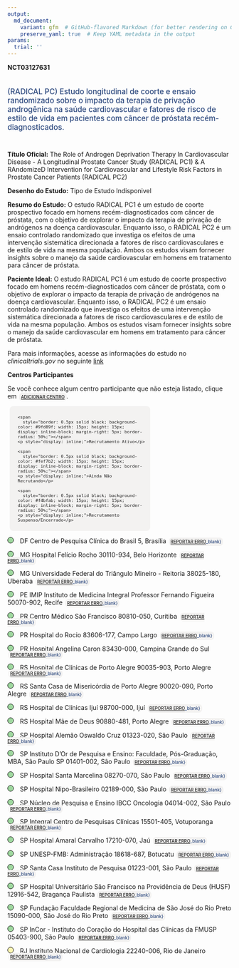 ```yaml
---
output: 
  md_document:
    variant: gfm  # GitHub-flavored Markdown (for better rendering on GitHub)
    preserve_yaml: true  # Keep YAML metadata in the output
params:
  trial: ''
---
```


**NCT03127631**

<div style="padding: 5px 5px 5px 0px; font-size: 1.20em; font-weight: 500; color: #2E4A7F; text-align: left; margin-bottom: 20px">

(RADICAL PC) Estudo longitudinal de coorte e ensaio randomizado sobre o
impacto da terapia de privação androgênica na saúde cardiovascular e
fatores de risco de estilo de vida em pacientes com câncer de próstata
recém-diagnosticados.

</div>

**Título Oficial:** The Role of Androgen Deprivation Therapy In
Cardiovascular Disease - A Longitudinal Prostate Cancer Study (RADICAL
PC1) & A RAndomizeD Intervention for Cardiovascular and Lifestyle Risk
Factors in Prostate Cancer Patients (RADICAL PC2)

**Desenho do Estudo:** Tipo de Estudo Indisponivel

**Resumo do Estudo:** O estudo RADICAL PC1 é um estudo de coorte
prospectivo focado em homens recém-diagnosticados com câncer de
próstata, com o objetivo de explorar o impacto da terapia de privação de
andrógenos na doença cardiovascular. Enquanto isso, o RADICAL PC2 é um
ensaio controlado randomizado que investiga os efeitos de uma
intervenção sistemática direcionada a fatores de risco cardiovasculares
e de estilo de vida na mesma população. Ambos os estudos visam fornecer
insights sobre o manejo da saúde cardiovascular em homens em tratamento
para câncer de próstata.

**Paciente Ideal:** O estudo RADICAL PC1 é um estudo de coorte
prospectivo focado em homens recém-diagnosticados com câncer de
próstata, com o objetivo de explorar o impacto da terapia de privação de
andrógenos na doença cardiovascular. Enquanto isso, o RADICAL PC2 é um
ensaio controlado randomizado que investiga os efeitos de uma
intervenção sistemática direcionada a fatores de risco cardiovasculares
e de estilo de vida na mesma população. Ambos os estudos visam fornecer
insights sobre o manejo da saúde cardiovascular em homens em tratamento
para câncer de próstata.

Para mais informações, acesse as informações do estudo no
*clinicaltrials.gov* no seguinte
[link](https://clinicaltrials.gov/ct2/show/NCT03127631)

**Centros Participantes**

Se você conhece algum centro participante que não esteja listado, clique
em
<span style="color: #2E4A7F; margin-left: 2px; padding: 4px; background-color: #f3f2f1; border-radius: 8px; font-weight: 500; font-size: 0.7em"><a
href="https://flazar.shinyapps.io/formsapp?study_nct_id=NCT03127631&amp;location_id=N%2FA&amp;location_full_name=N%2FA&amp;form_type=Adicionar%20Centro"
target="_blank">ADICIONAR CENTRO</a></span>.

<div style="margin-bottom: 8px; margin-left: 5px; padding: 8px; max-width: 300px; background-color: #f3f2f1; border-radius: 8px; font-size: 0.8em">

<div style="margin-left: 10px;">

    <span 
      style="border: 0.5px solid black; background-color: #9fd89f; width: 15px; height: 15px; display: inline-block; margin-right: 5px; border-radius: 50%;"></span>
    <p style="display: inline;">Recrutamento Ativo</p>

</div>

<div style="margin-left: 10px;">

    <span 
      style="border: 0.5px solid black; background-color: #fef7b2; width: 15px; height: 15px; display: inline-block; margin-right: 5px; border-radius: 50%;"></span>
    <p style="display: inline;">Ainda Não Recrutando</p>

</div>

<div style="margin-left: 10px;">

    <span 
      style="border: 0.5px solid black; background-color: #f4bfab; width: 15px; height: 15px; display: inline-block; margin-right: 5px; border-radius: 50%;"></span>
    <p style="display: inline;">Recrutamento Suspenso/Encerrado</p>

</div>

</div>

<span style="border: 0.5px solid black; display: inline-block; width: 12px; height: 12px; border-radius: 50%; margin-right: 10px; padding-bottom: 0px; background-color: #9fd89f;"></span>
DF Centro de Pesquisa Clínica do Brasil 5, Brasília
<span style="color: #2E4A7F; margin-left: 2px; padding: 4px; background-color: #f3f2f1; border-radius: 8px; font-weight: 500; font-size: 0.7em">[REPORTAR
ERRO](https://flazar.shinyapps.io/formsapp?study_nct_id=NCT03127631&location_id=CENTRODEPESQUISACLINICADOBRASILBRASILIADF71625175BRAZIL&location_full_name=Centro%20de%20Pesquisa%20Cl%C3%ADnica%20do%20Brasil%2C%205%2C%20Bras%C3%ADlia&form_type=Reportar%20Erro)\_blank}</span>

<span style="border: 0.5px solid black; display: inline-block; width: 12px; height: 12px; border-radius: 50%; margin-right: 10px; padding-bottom: 0px; background-color: #9fd89f;"></span>
MG Hospital Felício Rocho 30110-934, Belo Horizonte
<span style="color: #2E4A7F; margin-left: 2px; padding: 4px; background-color: #f3f2f1; border-radius: 8px; font-weight: 500; font-size: 0.7em">[REPORTAR
ERRO](https://flazar.shinyapps.io/formsapp?study_nct_id=NCT03127631&location_id=HOSPITALFELICIOROCHOBELOHORIZONTEMINASGERAIS30110934BRAZIL&location_full_name=Hospital%20Fel%C3%ADcio%20Rocho%2C%2030110-934%2C%20Belo%20Horizonte&form_type=Reportar%20Erro)\_blank}</span>

<span style="border: 0.5px solid black; display: inline-block; width: 12px; height: 12px; border-radius: 50%; margin-right: 10px; padding-bottom: 0px; background-color: #9fd89f;"></span>
MG Universidade Federal do Triângulo Mineiro - Reitoria 38025-180,
Uberaba
<span style="color: #2E4A7F; margin-left: 2px; padding: 4px; background-color: #f3f2f1; border-radius: 8px; font-weight: 500; font-size: 0.7em">[REPORTAR
ERRO](https://flazar.shinyapps.io/formsapp?study_nct_id=NCT03127631&location_id=UNIVERSIDADEFEDERALDOTRIANGULOMINEIROUBERABAMINASGERAIS38025260BRAZIL&location_full_name=Universidade%20Federal%20do%20Tri%C3%A2ngulo%20Mineiro%20-%20Reitoria%2C%2038025-180%2C%20Uberaba&form_type=Reportar%20Erro)\_blank}</span>

<span style="border: 0.5px solid black; display: inline-block; width: 12px; height: 12px; border-radius: 50%; margin-right: 10px; padding-bottom: 0px; background-color: #9fd89f;"></span>
PE IMIP Instituto de Medicina Integral Professor Fernando Figueira
50070-902, Recife
<span style="color: #2E4A7F; margin-left: 2px; padding: 4px; background-color: #f3f2f1; border-radius: 8px; font-weight: 500; font-size: 0.7em">[REPORTAR
ERRO](https://flazar.shinyapps.io/formsapp?study_nct_id=NCT03127631&location_id=INSTITUTODEMEDICINAINTEGRALPROFFERNANDOFIGUEIRAIMIPRECIFEPERNAMBUCO50070902BRAZIL&location_full_name=IMIP%20Instituto%20de%20Medicina%20Integral%20Professor%20Fernando%20Figueira%2C%2050070-902%2C%20Recife&form_type=Reportar%20Erro)\_blank}</span>

<span style="border: 0.5px solid black; display: inline-block; width: 12px; height: 12px; border-radius: 50%; margin-right: 10px; padding-bottom: 0px; background-color: #9fd89f;"></span>
PR Centro Médico São Francisco 80810-050, Curitiba
<span style="color: #2E4A7F; margin-left: 2px; padding: 4px; background-color: #f3f2f1; border-radius: 8px; font-weight: 500; font-size: 0.7em">[REPORTAR
ERRO](https://flazar.shinyapps.io/formsapp?study_nct_id=NCT03127631&location_id=CENTROMEDICOSAOFRANCISCOCURITIBAPARANA80810050BRAZIL&location_full_name=Centro%20M%C3%A9dico%20S%C3%A3o%20Francisco%2C%2080810-050%2C%20Curitiba&form_type=Reportar%20Erro)\_blank}</span>

<span style="border: 0.5px solid black; display: inline-block; width: 12px; height: 12px; border-radius: 50%; margin-right: 10px; padding-bottom: 0px; background-color: #9fd89f;"></span>
PR Hospital do Rocio 83606-177, Campo Largo
<span style="color: #2E4A7F; margin-left: 2px; padding: 4px; background-color: #f3f2f1; border-radius: 8px; font-weight: 500; font-size: 0.7em">[REPORTAR
ERRO](https://flazar.shinyapps.io/formsapp?study_nct_id=NCT03127631&location_id=NUCLEODEPESQUISACLINICAHOSPITALDOROCIOCAMPOLARGOPARANABRAZIL&location_full_name=Hospital%20do%20Rocio%2C%2083606-177%2C%20Campo%20Largo&form_type=Reportar%20Erro)\_blank}</span>

<span style="border: 0.5px solid black; display: inline-block; width: 12px; height: 12px; border-radius: 50%; margin-right: 10px; padding-bottom: 0px; background-color: #9fd89f;"></span>
PR Hospital Angelina Caron 83430-000, Campina Grande do Sul
<span style="color: #2E4A7F; margin-left: 2px; padding: 4px; background-color: #f3f2f1; border-radius: 8px; font-weight: 500; font-size: 0.7em">[REPORTAR
ERRO](https://flazar.shinyapps.io/formsapp?study_nct_id=NCT03127631&location_id=SOCIEDADEHOSPITALARANGELINACARONCAMPINAGRANDEDOSULPARANA83430000BRAZIL&location_full_name=Hospital%20Angelina%20Caron%2C%2083430-000%2C%20Campina%20Grande%20do%20Sul&form_type=Reportar%20Erro)\_blank}</span>

<span style="border: 0.5px solid black; display: inline-block; width: 12px; height: 12px; border-radius: 50%; margin-right: 10px; padding-bottom: 0px; background-color: #9fd89f;"></span>
RS Hospital de Clínicas de Porto Alegre 90035-903, Porto Alegre
<span style="color: #2E4A7F; margin-left: 2px; padding: 4px; background-color: #f3f2f1; border-radius: 8px; font-weight: 500; font-size: 0.7em">[REPORTAR
ERRO](https://flazar.shinyapps.io/formsapp?study_nct_id=NCT03127631&location_id=HOSPITALDECLINICASDEPORTOALEGREPORTOALEGRERIOGRANDEDOSUL90035903BRAZIL&location_full_name=Hospital%20de%20Cl%C3%ADnicas%20de%20Porto%20Alegre%2C%2090035-903%2C%20Porto%20Alegre&form_type=Reportar%20Erro)\_blank}</span>

<span style="border: 0.5px solid black; display: inline-block; width: 12px; height: 12px; border-radius: 50%; margin-right: 10px; padding-bottom: 0px; background-color: #9fd89f;"></span>
RS Santa Casa de Misericórdia de Porto Alegre 90020-090, Porto Alegre
<span style="color: #2E4A7F; margin-left: 2px; padding: 4px; background-color: #f3f2f1; border-radius: 8px; font-weight: 500; font-size: 0.7em">[REPORTAR
ERRO](https://flazar.shinyapps.io/formsapp?study_nct_id=NCT03127631&location_id=IRMANDADEDASANTACASADEMISERICORDIADEPORTOALEGREPORTOALEGRERIOGRANDEDOSUL90050170BRAZIL&location_full_name=Santa%20Casa%20de%20Miseric%C3%B3rdia%20de%20Porto%20Alegre%2C%2090020-090%2C%20Porto%20Alegre&form_type=Reportar%20Erro)\_blank}</span>

<span style="border: 0.5px solid black; display: inline-block; width: 12px; height: 12px; border-radius: 50%; margin-right: 10px; padding-bottom: 0px; background-color: #9fd89f;"></span>
RS Hospital de Clínicas Ijuí 98700-000, Ijuí
<span style="color: #2E4A7F; margin-left: 2px; padding: 4px; background-color: #f3f2f1; border-radius: 8px; font-weight: 500; font-size: 0.7em">[REPORTAR
ERRO](https://flazar.shinyapps.io/formsapp?study_nct_id=NCT03127631&location_id=HOSPITALDECARIDADEDEIJUIIJUIRIOGRANDEDOSUL98700000BRAZIL&location_full_name=Hospital%20de%20Cl%C3%ADnicas%20Iju%C3%AD%2C%2098700-000%2C%20Iju%C3%AD&form_type=Reportar%20Erro)\_blank}</span>

<span style="border: 0.5px solid black; display: inline-block; width: 12px; height: 12px; border-radius: 50%; margin-right: 10px; padding-bottom: 0px; background-color: #9fd89f;"></span>
RS Hospital Mãe de Deus 90880-481, Porto Alegre
<span style="color: #2E4A7F; margin-left: 2px; padding: 4px; background-color: #f3f2f1; border-radius: 8px; font-weight: 500; font-size: 0.7em">[REPORTAR
ERRO](https://flazar.shinyapps.io/formsapp?study_nct_id=NCT03127631&location_id=HOSPITALMAEDEDEUSPORTOALEGRERIOGRANDEDOSUL90840440BRAZIL&location_full_name=Hospital%20M%C3%A3e%20de%20Deus%2C%2090880-481%2C%20Porto%20Alegre&form_type=Reportar%20Erro)\_blank}</span>

<span style="border: 0.5px solid black; display: inline-block; width: 12px; height: 12px; border-radius: 50%; margin-right: 10px; padding-bottom: 0px; background-color: #9fd89f;"></span>
SP Hospital Alemão Oswaldo Cruz 01323-020, São Paulo
<span style="color: #2E4A7F; margin-left: 2px; padding: 4px; background-color: #f3f2f1; border-radius: 8px; font-weight: 500; font-size: 0.7em">[REPORTAR
ERRO](https://flazar.shinyapps.io/formsapp?study_nct_id=NCT03127631&location_id=HOSPITALALEMAOOSWALDOCRUZSAOPAULO01327001BRAZIL&location_full_name=Hospital%20Alem%C3%A3o%20Oswaldo%20Cruz%2C%2001323-020%2C%20S%C3%A3o%20Paulo&form_type=Reportar%20Erro)\_blank}</span>

<span style="border: 0.5px solid black; display: inline-block; width: 12px; height: 12px; border-radius: 50%; margin-right: 10px; padding-bottom: 0px; background-color: #9fd89f;"></span>
SP Instituto D’Or de Pesquisa e Ensino: Faculdade, Pós-Graduação, MBA,
São Paulo SP 01401-002, São Paulo
<span style="color: #2E4A7F; margin-left: 2px; padding: 4px; background-color: #f3f2f1; border-radius: 8px; font-weight: 500; font-size: 0.7em">[REPORTAR
ERRO](https://flazar.shinyapps.io/formsapp?study_nct_id=NCT03127631&location_id=INSTITUTODORDEPESQUISAEENSINOSAOPAULO4543000BRAZIL&location_full_name=Instituto%20D%27Or%20de%20Pesquisa%20e%20Ensino%3A%20Faculdade%2C%20P%C3%B3s-Gradua%C3%A7%C3%A3o%2C%20MBA%2C%20S%C3%A3o%20Paulo%20SP%2C%2001401-002%2C%20S%C3%A3o%20Paulo&form_type=Reportar%20Erro)\_blank}</span>

<span style="border: 0.5px solid black; display: inline-block; width: 12px; height: 12px; border-radius: 50%; margin-right: 10px; padding-bottom: 0px; background-color: #9fd89f;"></span>
SP Hospital Santa Marcelina 08270-070, São Paulo
<span style="color: #2E4A7F; margin-left: 2px; padding: 4px; background-color: #f3f2f1; border-radius: 8px; font-weight: 500; font-size: 0.7em">[REPORTAR
ERRO](https://flazar.shinyapps.io/formsapp?study_nct_id=NCT03127631&location_id=HOSPITALSANTAMARCELINASAOPAULO08270120BRAZIL&location_full_name=Hospital%20Santa%20Marcelina%2C%2008270-070%2C%20S%C3%A3o%20Paulo&form_type=Reportar%20Erro)\_blank}</span>

<span style="border: 0.5px solid black; display: inline-block; width: 12px; height: 12px; border-radius: 50%; margin-right: 10px; padding-bottom: 0px; background-color: #9fd89f;"></span>
SP Hospital Nipo-Brasileiro 02189-000, São Paulo
<span style="color: #2E4A7F; margin-left: 2px; padding: 4px; background-color: #f3f2f1; border-radius: 8px; font-weight: 500; font-size: 0.7em">[REPORTAR
ERRO](https://flazar.shinyapps.io/formsapp?study_nct_id=NCT03127631&location_id=BENEFICENCIANIPOBRASILEIRADESAOPAULOHOSPITALNIPOBRASILEIROSAOPAULO02189000BRAZIL&location_full_name=Hospital%20Nipo-Brasileiro%2C%2002189-000%2C%20S%C3%A3o%20Paulo&form_type=Reportar%20Erro)\_blank}</span>

<span style="border: 0.5px solid black; display: inline-block; width: 12px; height: 12px; border-radius: 50%; margin-right: 10px; padding-bottom: 0px; background-color: #9fd89f;"></span>
SP Núcleo de Pesquisa e Ensino IBCC Oncologia 04014-002, São Paulo
<span style="color: #2E4A7F; margin-left: 2px; padding: 4px; background-color: #f3f2f1; border-radius: 8px; font-weight: 500; font-size: 0.7em">[REPORTAR
ERRO](https://flazar.shinyapps.io/formsapp?study_nct_id=NCT03127631&location_id=MARINALEONARDOSAOPAULO04014002BRAZIL&location_full_name=N%C3%BAcleo%20de%20Pesquisa%20e%20Ensino%20IBCC%20Oncologia%2C%2004014-002%2C%20S%C3%A3o%20Paulo&form_type=Reportar%20Erro)\_blank}</span>

<span style="border: 0.5px solid black; display: inline-block; width: 12px; height: 12px; border-radius: 50%; margin-right: 10px; padding-bottom: 0px; background-color: #9fd89f;"></span>
SP Integral Centro de Pesquisas Clínicas 15501-405, Votuporanga
<span style="color: #2E4A7F; margin-left: 2px; padding: 4px; background-color: #f3f2f1; border-radius: 8px; font-weight: 500; font-size: 0.7em">[REPORTAR
ERRO](https://flazar.shinyapps.io/formsapp?study_nct_id=NCT03127631&location_id=INTEGRALPESQUISAEENSINOVOTUPORANGASAOPAULO15501405BRAZIL&location_full_name=Integral%20Centro%20de%20Pesquisas%20Cl%C3%ADnicas%2C%2015501-405%2C%20Votuporanga&form_type=Reportar%20Erro)\_blank}</span>

<span style="border: 0.5px solid black; display: inline-block; width: 12px; height: 12px; border-radius: 50%; margin-right: 10px; padding-bottom: 0px; background-color: #9fd89f;"></span>
SP Hospital Amaral Carvalho 17210-070, Jaú
<span style="color: #2E4A7F; margin-left: 2px; padding: 4px; background-color: #f3f2f1; border-radius: 8px; font-weight: 500; font-size: 0.7em">[REPORTAR
ERRO](https://flazar.shinyapps.io/formsapp?study_nct_id=NCT03127631&location_id=FUNDACAODOUTORAMARALCARVALHOJAUSAOPAULO17210080BRAZIL&location_full_name=Hospital%20Amaral%20Carvalho%2C%2017210-070%2C%20Ja%C3%BA&form_type=Reportar%20Erro)\_blank}</span>

<span style="border: 0.5px solid black; display: inline-block; width: 12px; height: 12px; border-radius: 50%; margin-right: 10px; padding-bottom: 0px; background-color: #9fd89f;"></span>
SP UNESP-FMB: Administração 18618-687, Botucatu
<span style="color: #2E4A7F; margin-left: 2px; padding: 4px; background-color: #f3f2f1; border-radius: 8px; font-weight: 500; font-size: 0.7em">[REPORTAR
ERRO](https://flazar.shinyapps.io/formsapp?study_nct_id=NCT03127631&location_id=FACULDADEDEMEDICINADAUNIVERSIDADEESTADUALPAULISTACAMPUSDEBOTUCATUUNESPBOTUCATUSAOPAULO18618687BRAZIL&location_full_name=UNESP-FMB%3A%20Administra%C3%A7%C3%A3o%2C%2018618-687%2C%20Botucatu&form_type=Reportar%20Erro)\_blank}</span>

<span style="border: 0.5px solid black; display: inline-block; width: 12px; height: 12px; border-radius: 50%; margin-right: 10px; padding-bottom: 0px; background-color: #9fd89f;"></span>
SP Santa Casa Instituto de Pesquisa 01223-001, São Paulo
<span style="color: #2E4A7F; margin-left: 2px; padding: 4px; background-color: #f3f2f1; border-radius: 8px; font-weight: 500; font-size: 0.7em">[REPORTAR
ERRO](https://flazar.shinyapps.io/formsapp?study_nct_id=NCT03127631&location_id=SANTACASADESAOPAULOIPITECSAOPAULO01223001BRAZIL&location_full_name=Santa%20Casa%20Instituto%20de%20Pesquisa%2C%2001223-001%2C%20S%C3%A3o%20Paulo&form_type=Reportar%20Erro)\_blank}</span>

<span style="border: 0.5px solid black; display: inline-block; width: 12px; height: 12px; border-radius: 50%; margin-right: 10px; padding-bottom: 0px; background-color: #9fd89f;"></span>
SP Hospital Universitário São Francisco na Providência de Deus (HUSF)
12916-542, Bragança Paulista
<span style="color: #2E4A7F; margin-left: 2px; padding: 4px; background-color: #f3f2f1; border-radius: 8px; font-weight: 500; font-size: 0.7em">[REPORTAR
ERRO](https://flazar.shinyapps.io/formsapp?study_nct_id=NCT03127631&location_id=HOSPITALUNIVERSITARIOSAOFRANCISCONAPROVIDENCIADEDEUSBRAGANCAPAULISTASAOPAULO12916542BRAZIL&location_full_name=Hospital%20Universit%C3%A1rio%20S%C3%A3o%20Francisco%20na%20Provid%C3%AAncia%20de%20Deus%20%28HUSF%29%2C%2012916-542%2C%20Bragan%C3%A7a%20Paulista&form_type=Reportar%20Erro)\_blank}</span>

<span style="border: 0.5px solid black; display: inline-block; width: 12px; height: 12px; border-radius: 50%; margin-right: 10px; padding-bottom: 0px; background-color: #9fd89f;"></span>
SP Fundação Faculdade Regional de Medicina de São José do Rio Preto
15090-000, São José do Rio Preto
<span style="color: #2E4A7F; margin-left: 2px; padding: 4px; background-color: #f3f2f1; border-radius: 8px; font-weight: 500; font-size: 0.7em">[REPORTAR
ERRO](https://flazar.shinyapps.io/formsapp?study_nct_id=NCT03127631&location_id=FUNDACAOFACULDADEREGIONALDEMEDICINADESAOJOSEDORIOPRETOSAOJOSEDORIOPRETOSAOPAULO15090000BRAZIL&location_full_name=Funda%C3%A7%C3%A3o%20Faculdade%20Regional%20de%20Medicina%20de%20S%C3%A3o%20Jos%C3%A9%20do%20Rio%20Preto%2C%2015090-000%2C%20S%C3%A3o%20Jos%C3%A9%20do%20Rio%20Preto&form_type=Reportar%20Erro)\_blank}</span>

<span style="border: 0.5px solid black; display: inline-block; width: 12px; height: 12px; border-radius: 50%; margin-right: 10px; padding-bottom: 0px; background-color: #9fd89f;"></span>
SP InCor - Instituto do Coração do Hospital das Clínicas da FMUSP
05403-900, São Paulo
<span style="color: #2E4A7F; margin-left: 2px; padding: 4px; background-color: #f3f2f1; border-radius: 8px; font-weight: 500; font-size: 0.7em">[REPORTAR
ERRO](https://flazar.shinyapps.io/formsapp?study_nct_id=NCT03127631&location_id=INSTITUTODOCORACAODOHOSPITALDASCLINICASDAFACULDADEDEMEDICINADAUNIVERSIDADEDESAOPAULOANDFUNDACAOZERBINIINCORSAOPAULO05403000BRAZIL&location_full_name=InCor%20-%20Instituto%20do%20Cora%C3%A7%C3%A3o%20do%20Hospital%20das%20Cl%C3%ADnicas%20da%20FMUSP%2C%2005403-900%2C%20S%C3%A3o%20Paulo&form_type=Reportar%20Erro)\_blank}</span>

<span style="border: 0.5px solid black; display: inline-block; width: 12px; height: 12px; border-radius: 50%; margin-right: 10px; padding-bottom: 0px; background-color: #fef7b2;"></span>
RJ Instituto Nacional de Cardiologia 22240-006, Rio de Janeiro
<span style="color: #2E4A7F; margin-left: 2px; padding: 4px; background-color: #f3f2f1; border-radius: 8px; font-weight: 500; font-size: 0.7em">[REPORTAR
ERRO](https://flazar.shinyapps.io/formsapp?study_nct_id=NCT03127631&location_id=INSTITUTONACIONALDECARDIOLOGIARIODEJANEIRO22240006BRAZIL&location_full_name=Instituto%20Nacional%20de%20Cardiologia%2C%2022240-006%2C%20Rio%20de%20Janeiro&form_type=Reportar%20Erro)\_blank}</span>
